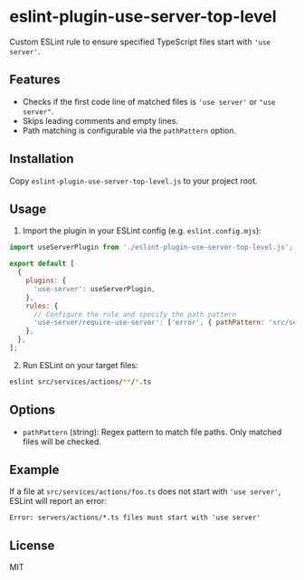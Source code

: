 # eslint-plugin-use-server-top-level

Custom ESLint rule to ensure specified TypeScript files start with `'use server'`.

## Features
- Checks if the first code line of matched files is `'use server'` or `"use server"`.
- Skips leading comments and empty lines.
- Path matching is configurable via the `pathPattern` option.

## Installation

Copy `eslint-plugin-use-server-top-level.js` to your project root.

## Usage

1. Import the plugin in your ESLint config (e.g. `eslint.config.mjs`):

```js
import useServerPlugin from './eslint-plugin-use-server-top-level.js';

export default [
  {
    plugins: {
      'use-server': useServerPlugin,
    },
    rules: {
      // Configure the rule and specify the path pattern
      'use-server/require-use-server': ['error', { pathPattern: 'src/services/actions/.*\\.ts$' }],
    },
  },
];
```

2. Run ESLint on your target files:

```bash
eslint src/services/actions/**/*.ts
```

## Options
- `pathPattern` (string): Regex pattern to match file paths. Only matched files will be checked.

## Example
If a file at `src/services/actions/foo.ts` does not start with `'use server'`, ESLint will report an error:

```
Error: servers/actions/*.ts files must start with 'use server'
```

## License
MIT

